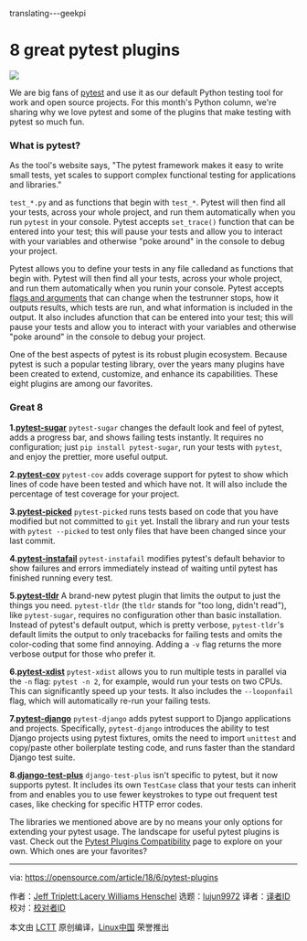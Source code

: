 translating---geekpi

8 great pytest plugins
======

![](https://opensource.com/sites/default/files/styles/image-full-size/public/lead-images/programming_keyboard_coding.png?itok=E0Vvam7A)

We are big fans of [pytest][1] and use it as our default Python testing tool for work and open source projects. For this month's Python column, we're sharing why we love pytest and some of the plugins that make testing with pytest so much fun.

### What is pytest?

As the tool's website says, "The pytest framework makes it easy to write small tests, yet scales to support complex functional testing for applications and libraries."

`test_*.py` and as functions that begin with `test_*`. Pytest will then find all your tests, across your whole project, and run them automatically when you run `pytest` in your console. Pytest accepts `set_trace()` function that can be entered into your test; this will pause your tests and allow you to interact with your variables and otherwise "poke around" in the console to debug your project.

Pytest allows you to define your tests in any file calledand as functions that begin with. Pytest will then find all your tests, across your whole project, and run them automatically when you runin your console. Pytest accepts [flags and arguments][2] that can change when the testrunner stops, how it outputs results, which tests are run, and what information is included in the output. It also includes afunction that can be entered into your test; this will pause your tests and allow you to interact with your variables and otherwise "poke around" in the console to debug your project.

One of the best aspects of pytest is its robust plugin ecosystem. Because pytest is such a popular testing library, over the years many plugins have been created to extend, customize, and enhance its capabilities. These eight plugins are among our favorites.

### Great 8

**1.[pytest-sugar][3]**
`pytest-sugar` changes the default look and feel of pytest, adds a progress bar, and shows failing tests instantly. It requires no configuration; just `pip install pytest-sugar`, run your tests with `pytest`, and enjoy the prettier, more useful output.

**2.[pytest-cov][4]**
`pytest-cov` adds coverage support for pytest to show which lines of code have been tested and which have not. It will also include the percentage of test coverage for your project.

**3.[pytest-picked][5]**
`pytest-picked` runs tests based on code that you have modified but not committed to `git` yet. Install the library and run your tests with `pytest --picked` to test only files that have been changed since your last commit.

**4.[pytest-instafail][6]**
`pytest-instafail` modifies pytest's default behavior to show failures and errors immediately instead of waiting until pytest has finished running every test.

**5.[pytest-tldr][7]**
A brand-new pytest plugin that limits the output to just the things you need. `pytest-tldr` (the `tldr` stands for "too long, didn't read"), like `pytest-sugar`, requires no configuration other than basic installation. Instead of pytest's default output, which is pretty verbose, `pytest-tldr`'s default limits the output to only tracebacks for failing tests and omits the color-coding that some find annoying. Adding a `-v` flag returns the more verbose output for those who prefer it.

**6.[pytest-xdist][8]**
`pytest-xdist` allows you to run multiple tests in parallel via the `-n` flag: `pytest -n 2`, for example, would run your tests on two CPUs. This can significantly speed up your tests. It also includes the `--looponfail` flag, which will automatically re-run your failing tests.

**7.[pytest-django][9]**
`pytest-django` adds pytest support to Django applications and projects. Specifically, `pytest-django` introduces the ability to test Django projects using pytest fixtures, omits the need to import `unittest` and copy/paste other boilerplate testing code, and runs faster than the standard Django test suite.

**8.[django-test-plus][10]**
`django-test-plus` isn't specific to pytest, but it now supports pytest. It includes its own `TestCase` class that your tests can inherit from and enables you to use fewer keystrokes to type out frequent test cases, like checking for specific HTTP error codes.

The libraries we mentioned above are by no means your only options for extending your pytest usage. The landscape for useful pytest plugins is vast. Check out the [Pytest Plugins Compatibility][11] page to explore on your own. Which ones are your favorites?

--------------------------------------------------------------------------------

via: https://opensource.com/article/18/6/pytest-plugins

作者：[Jeff Triplett;Lacery Williams Henschel][a]
选题：[lujun9972](https://github.com/lujun9972)
译者：[译者ID](https://github.com/译者ID)
校对：[校对者ID](https://github.com/校对者ID)

本文由 [LCTT](https://github.com/LCTT/TranslateProject) 原创编译，[Linux中国](https://linux.cn/) 荣誉推出

[a]:https://opensource.com/sites/default/files/styles/byline_thumbnail/public/pictures/dcus-2017-bw.jpg?itok=s8PhD7Ok
[1]:https://docs.pytest.org/en/latest/
[2]:https://docs.pytest.org/en/latest/usage.html
[3]:https://github.com/Frozenball/pytest-sugar
[4]:https://github.com/pytest-dev/pytest-cov
[5]:https://github.com/anapaulagomes/pytest-picked
[6]:https://github.com/pytest-dev/pytest-instafail
[7]:https://github.com/freakboy3742/pytest-tldr
[8]:https://github.com/pytest-dev/pytest-xdist
[9]:https://pytest-django.readthedocs.io/en/latest/
[10]:https://django-test-plus.readthedocs.io/en/latest/
[11]:https://plugincompat.herokuapp.com/
